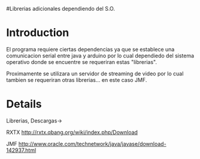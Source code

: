 #Librerias adicionales dependiendo del S.O.

# Introduction #

El programa requiere ciertas dependencias ya que se establece una comunicacion serial entre java y arduino por lo cual dependiedo del sistema operativo donde se encuentre se requeriran estas "librerias".

Proximamente se utilizara un servidor de streaming de video por lo cual tambien se requeriran otras librerias... en este caso JMF.


# Details #

Librerias, Descargas->

RXTX
http://rxtx.qbang.org/wiki/index.php/Download

JMF
http://www.oracle.com/technetwork/java/javase/download-142937.html
